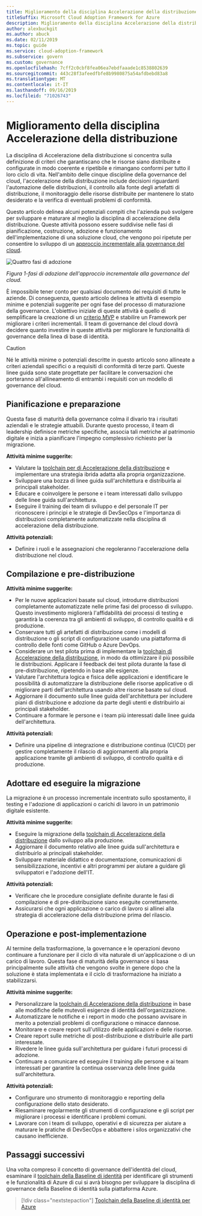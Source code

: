 ```yaml
---
title: Miglioramento della disciplina Accelerazione della distribuzione
titleSuffix: Microsoft Cloud Adoption Framework for Azure
description: Miglioramento della disciplina Accelerazione della distribuzione
author: alexbuckgit
ms.author: abuck
ms.date: 02/11/2019
ms.topic: guide
ms.service: cloud-adoption-framework
ms.subservice: govern
ms.custom: governance
ms.openlocfilehash: 7cff2c0cbf8fea06ea7ebdfaaade1c8538802639
ms.sourcegitcommit: 443c28f3afeedfbfe8b9980875a54afdbebd83a8
ms.translationtype: MT
ms.contentlocale: it-IT
ms.lasthandoff: 09/16/2019
ms.locfileid: "71026743"
---
```

# <a name="deployment-acceleration-discipline-improvement"></a>Miglioramento della disciplina Accelerazione della distribuzione

La disciplina di Accelerazione della distribuzione si concentra sulla definizione di criteri che garantiscano che le risorse siano distribuite e configurate in modo coerente e ripetibile e rimangano conformi per tutto il loro ciclo di vita. Nell'ambito delle cinque discipline della governance del cloud, l'accelerazione della distribuzione include decisioni riguardanti l'automazione delle distribuzioni, il controllo alla fonte degli artefatti di distribuzione, il monitoraggio delle risorse distribuite per mantenere lo stato desiderato e la verifica di eventuali problemi di conformità.

Questo articolo delinea alcuni potenziali compiti che l'azienda può svolgere per sviluppare e maturare al meglio la disciplina di accelerazione della distribuzione. Queste attività possono essere suddivise nelle fasi di pianificazione, costruzione, adozione e funzionamento dell'implementazione di una soluzione cloud, che vengono poi ripetute per consentire lo sviluppo di un [approccio incrementale alla governance del cloud](../guides/index.md#an-incremental-approach-to-cloud-governance).

![Quattro fasi di adozione](../../_images/govern/adoption-phases.png)

*Figura 1-fasi di adozione dell'approccio incrementale alla governance del cloud.*

È impossibile tener conto per qualsiasi documento dei requisiti di tutte le aziende. Di conseguenza, questo articolo delinea le attività di esempio minime e potenziali suggerite per ogni fase del processo di maturazione della governance. L'obiettivo iniziale di queste attività è quello di semplificare la creazione di un [criterio MVP](../guides/index.md#an-incremental-approach-to-cloud-governance) e stabilire un Framework per migliorare i criteri incrementali. Il team di governance del cloud dovrà decidere quanto investire in queste attività per migliorare le funzionalità di governance della linea di base di identità.

> [!CAUTION]
> Né le attività minime o potenziali descritte in questo articolo sono allineate a criteri aziendali specifici o a requisiti di conformità di terze parti. Queste linee guida sono state progettate per facilitare le conversazioni che porteranno all'allineamento di entrambi i requisiti con un modello di governance del cloud.

## <a name="planning-and-readiness"></a>Pianificazione e preparazione

Questa fase di maturità della governance colma il divario tra i risultati aziendali e le strategie attuabili. Durante questo processo, il team di leadership definisce metriche specifiche, associa tali metriche al patrimonio digitale e inizia a pianificare l'impegno complessivo richiesto per la migrazione.

**Attività minime suggerite:**

- Valutare la [toolchain per di Accelerazione della distribuzione](./toolchain.md) e implementare una strategia ibrida adatta alla propria organizzazione.
- Sviluppare una bozza di linee guida sull'architettura e distribuirla ai principali stakeholder.
- Educare e coinvolgere le persone e i team interessati dallo sviluppo delle linee guida sull'architettura.
- Eseguire il training dei team di sviluppo e del personale IT per riconoscere i principi e le strategie di DevSecOps e l'importanza di distribuzioni completamente automatizzate nella disciplina di accelerazione della distribuzione.

**Attività potenziali:**

- Definire i ruoli e le assegnazioni che regoleranno l'accelerazione della distribuzione nel cloud.

## <a name="build-and-predeployment"></a>Compilazione e pre-distribuzione

**Attività minime suggerite:**

- Per le nuove applicazioni basate sul cloud, introdurre distribuzioni completamente automatizzate nelle prime fasi del processo di sviluppo. Questo investimento migliorerà l'affidabilità dei processi di testing e garantirà la coerenza tra gli ambienti di sviluppo, di controllo qualità e di produzione.
- Conservare tutti gli artefatti di distribuzione come i modelli di distribuzione o gli script di configurazione usando una piattaforma di controllo delle fonti come GitHub o Azure DevOps.
- Considerare un test pilota prima di implementare la [toolchain di Accelerazione della distribuzione](./toolchain.md), in modo da ottimizzare il più possibile le distribuzioni. Applicare il feedback dei test pilota durante la fase di pre-distribuzione, ripetendo in base alle esigenze.
- Valutare l'architettura logica e fisica delle applicazioni e identificare le possibilità di automatizzare la distribuzione delle risorse applicative o di migliorare parti dell'architettura usando altre risorse basate sul cloud.
- Aggiornare il documento sulle linee guida dell'architettura per includere piani di distribuzione e adozione da parte degli utenti e distribuirlo ai principali stakeholder.
- Continuare a formare le persone e i team più interessati dalle linee guida dell'architettura.

**Attività potenziali:**

- Definire una pipeline di integrazione e distribuzione continua (CI/CD) per gestire completamente il rilascio di aggiornamenti alla propria applicazione tramite gli ambienti di sviluppo, di controllo qualità e di produzione.

## <a name="adopt-and-migrate"></a>Adottare ed eseguire la migrazione

La migrazione è un processo incrementale incentrato sullo spostamento, il testing e l'adozione di applicazioni o carichi di lavoro in un patrimonio digitale esistente.

**Attività minime suggerite:**

- Eseguire la migrazione della [toolchain di Accelerazione della distribuzione](./toolchain.md) dallo sviluppo alla produzione.
- Aggiornare il documento relativo alle linee guida sull'architettura e distribuirlo ai principali stakeholder.
- Sviluppare materiale didattico e documentazione, comunicazioni di sensibilizzazione, incentivi e altri programmi per aiutare a guidare gli sviluppatori e l'adozione dell'IT.

**Attività potenziali:**

- Verificare che le procedure consigliate definite durante le fasi di compilazione e di pre-distribuzione siano eseguite correttamente.
- Assicurarsi che ogni applicazione o carico di lavoro si allinei alla strategia di accelerazione della distribuzione prima del rilascio.

## <a name="operate-and-post-implementation"></a>Operazione e post-implementazione

Al termine della trasformazione, la governance e le operazioni devono continuare a funzionare per il ciclo di vita naturale di un'applicazione o di un carico di lavoro. Questa fase di maturità della governance si basa principalmente sulle attività che vengono svolte in genere dopo che la soluzione è stata implementata e il ciclo di trasformazione ha iniziato a stabilizzarsi.

**Attività minime suggerite:**

- Personalizzare la [toolchain di Accelerazione della distribuzione](./toolchain.md) in base alle modifiche delle mutevoli esigenze di identità dell'organizzazione.
- Automatizzare le notifiche e i report in modo che possano avvisare in merito a potenziali problemi di configurazione o minacce dannose.
- Monitorare e creare report sull'utilizzo delle applicazioni e delle risorse.
- Creare report sulle metriche di post-distribuzione e distribuirle alle parti interessate.
- Rivedere le linee guida sull'architettura per guidare i futuri processi di adozione.
- Continuare a comunicare ed eseguire il training alle persone e ai team interessati per garantire la continua osservanza delle linee guida sull'architettura.

**Attività potenziali:**

- Configurare uno strumento di monitoraggio e reporting della configurazione dello stato desiderato.
- Riesaminare regolarmente gli strumenti di configurazione e gli script per migliorare i processi e identificare i problemi comuni.
- Lavorare con i team di sviluppo, operativi e di sicurezza per aiutare a maturare le pratiche di DevSecOps e abbattere i silos organizzativi che causano inefficienze.

## <a name="next-steps"></a>Passaggi successivi

Una volta compreso il concetto di governance dell'identità del cloud, esaminare il [toolchain della Baseline di identità](./toolchain.md) per identificare gli strumenti e le funzionalità di Azure di cui si avrà bisogno per sviluppare la disciplina di governance della Baseline di identità sulla piattaforma Azure.

> [!div class="nextstepaction"]
> [Toolchain della Baseline di identità per Azure](./toolchain.md)

